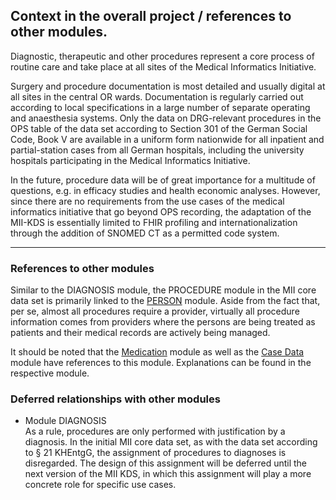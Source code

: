 ## Context in the overall project / references to other modules.

Diagnostic, therapeutic and other procedures represent a core process of routine care and take place at all sites of the Medical Informatics Initiative. 

Surgery and procedure documentation is most detailed and usually digital at all sites in the central OR wards. Documentation is regularly carried out according to local specifications in a large number of separate operating and anaesthesia systems. Only the data on DRG-relevant procedures in the OPS table of the data set according to Section 301 of the German Social Code, Book V are available in a uniform form nationwide for all inpatient and partial-station cases from all German hospitals, including the university hospitals participating in the Medical Informatics Initiative.

In the future, procedure data will be of great importance for a multitude of questions, e.g. in efficacy studies and health economic analyses. However, since there are no requirements from the use cases of the medical informatics initiative that go beyond OPS recording, the adaptation of the MII-KDS is essentially limited to FHIR profiling and internationalization through the addition of SNOMED CT as a permitted code system.

---
### References to other modules

Similar to the DIAGNOSIS module, the PROCEDURE module in the MII core data set is primarily linked to the [PERSON](https://simplifier.net/guide/medizininformatikinitiative-modulperson-implementationguide/igmiikdsmodulperson) module. Aside from the fact that, per se, almost all procedures require a provider, virtually all procedure information comes from providers where the persons are being treated as patients and their medical records are actively being managed.

It should be noted that the [Medication](https://simplifier.net/guide/medizininformatikinitiative-modulmedikation-implementationguide) module as well as the [Case Data](https://simplifier.net/guide/MedizininformatikInitiative-ModulFall-ImplementationGuide) module have references to this module. Explanations can be found in the respective module.

### Deferred relationships with other modules

* Module DIAGNOSIS <br> As a rule, procedures are only performed with justification by a diagnosis. In the initial MII core data set, as with the data set according to § 21 KHEntgG, the assignment of procedures to diagnoses is disregarded. The design of this assignment will be deferred until the next version of the MII KDS, in which this assignment will play a more concrete role for specific use cases.
